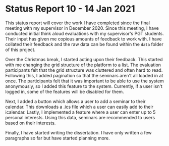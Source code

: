 # Status Report 10 - 14 Jan 2021

This status report will cover the work I have completed since the final meeting with my supervisor in December 2020. Since this meeting, I have conducted initial think aloud evaluations with my supervisor's PGT students. Their input has given me copious amounts of feedback to work with. I have collated their feedback and the raw data can be found within the `data` folder of this project.

Over the Christmas break, I started acting upon their feedback. This started with me changing the grid structure of the platform to a list. The evaluation participants felt that the grid structure was cluttered and often hard to read. Following this, I added pagination so that the seminars aren't all loaded in at once. The participants felt that it was important to be able to use the system anonymously, so I added this feature to the system. Currently, if a user isn't logged in, some of the features will be disabled for them.

Next, I added a button which allows a user to add a seminar to their calendar. This downloads a .ics file which a user can easily add to their icalendar. Lastly, I implemented a feature where a user can enter up to 5 personal interests. Using this data, seminars are recommended to users based on their interests.

Finally, I have started writing the dissertation. I have only written a few paragraphs so far but have started planning more.
